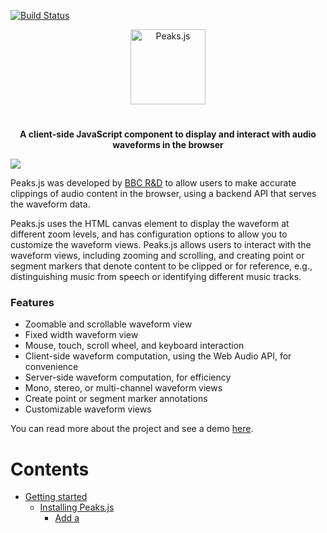 [![Build Status](https://github.com/bbc/peaks.js/workflows/Node.js%20CI/badge.svg?branch=master)](https://github.com/bbc/peaks.js/actions)

<p align="center">
  <a href="https://github.com/bbc/peaks.js"><img src="peaks-logo.svg" alt="Peaks.js" height="120" /></a>
</p>

#

<p align="center">
  <strong>A client-side JavaScript component to display and interact with audio waveforms in the browser</strong>
</p>

![](https://github.com/bbc/peaks.js/blob/master/peaks.png?raw=1)

Peaks.js was developed by [BBC R&D](https://www.bbc.co.uk/rd) to allow users to make accurate clippings of audio content in the browser, using a backend API that serves the waveform data.

Peaks.js uses the HTML canvas element to display the waveform at different zoom levels, and has configuration options to allow you to customize the waveform views. Peaks.js allows users to interact with the waveform views, including zooming and scrolling, and creating point or segment markers that denote content to be clipped or for reference, e.g., distinguishing music from speech or identifying different music tracks.

### Features

* Zoomable and scrollable waveform view
* Fixed width waveform view
* Mouse, touch, scroll wheel, and keyboard interaction
* Client-side waveform computation, using the Web Audio API, for convenience
* Server-side waveform computation, for efficiency
* Mono, stereo, or multi-channel waveform views
* Create point or segment marker annotations
* Customizable waveform views

You can read more about the project and see a demo [here](https://waveform.prototyping.bbc.co.uk/).

# Contents

- [Getting started](#getting-started)
  - [Installing Peaks.js](#installing-peaksjs)
    - [Add a <script> tag](#add-a-script-tag)
    - [Install with npm](#install-with-npm)
  - [Add Peaks.js to your web page](#add-peaksjs-to-your-web-page)
  - [Initialize Peaks.js](#initialize-peaksjs)
    - [Using a <script> tag](#using-a-script-tag)
    - [Using an ES2015 module import](#using-an-es2015-module-import)
  - [Next steps](#next-steps)
- [Demos](#demos)
- [Generating waveform data](#generating-waveform-data)
  - [Pre-computed waveform data](#pre-computed-waveform-data)
  - [Web Audio based waveform data](#web-audio-based-waveform-data)
- [Configuration](#configuration)
  - [Marker customization](#marker-customization)
  - [Player customization](#player-customization)
  - [Time label customization](#time-label-customization)
- [API](#api)
  - [Initialization](#initialization)
    - [Peaks.init()](#peaksinitoptions-callback)
    - [instance.setSource()](#instancesetsourceoptions-callback)
  - [Player API](#player-api)
    - [instance.player.play()](#instanceplayerplay)
    - [instance.player.pause()](#instanceplayerpause)
    - [instance.player.getCurrentTime()](#instanceplayergetcurrenttime)
    - [instance.player.getDuration()](#instanceplayergetduration)
    - [instance.player.seek()](#instanceplayerseektime)
    - [instance.player.playSegment()](#instanceplayerplaysegmentsegment-loop)
  - [Views API](#views-api)
    - [instance.views.getView()](#instanceviewsgetviewname)
    - [instance.views.createZoomview()](#instanceviewscreatezoomviewcontainer)
    - [instance.views.createOverview()](#instanceviewscreateoverviewcontainer)
    - [instance.views.destroyZoomview()](#instanceviewsdestroyzoomview)
    - [instance.views.destroyOverview()](#instanceviewsdestroyoverview)
  - [View API](#view-api)
    - [view.setAmplitudeScale()](#viewsetamplitudescalescale)
    - [view.setWaveformColor()](#viewsetwaveformcolorcolor)
    - [view.setPlayedWaveformColor()](#viewsetplayedwaveformcolorcolor)
    - [view.showPlayheadTime()](#viewshowplayheadtimeshow)
    - [view.setTimeLabelPrecision()](#viewsettimeLabelPrecisionprecision)
    - [view.enableAutoScroll()](#viewenableautoscrollenable)
    - [view.enableMarkerEditing()](#viewenablemarkereditingenable)
    - [view.fitToContainer()](#viewfittocontainer)
    - [view.setZoom()](#viewsetzoomoptions)
    - [view.setStartTime()](#viewsetstarttimetime)
    - [view.setWheelMode()](#viewsetwheelmodemode-options)
    - [view.enableSeek()](#viewenableseekenable)
  - [Zoom API](#zoom-api)
    - [instance.zoom.zoomIn()](#instancezoomzoomin)
    - [instance.zoom.zoomOut()](#instancezoomzoomout)
    - [instance.zoom.setZoom()](#instancezoomsetzoomindex)
    - [instance.zoom.getZoom()](#instancezoomgetzoom)
  - [Segments API](#segments-api)
    - [instance.segments.add()](#instancesegmentsaddsegment)
    - [instance.segments.getSegments()](#instancesegmentsgetsegments)
    - [instance.segments.getSegment()](#instancesegmentsgetsegmentid)
    - [instance.segments.removeByTime()](#instancesegmentsremovebytimestarttime-endtime)
    - [instance.segments.removeById()](#instancesegmentsremovebyidsegmentid)
    - [instance.segments.removeAll()](#instancesegmentsremoveall)
  - [Segment API](#segment-api)
    - [segment.update()](#segmentupdate-starttime-endtime-labeltext-color-editable--)
  - [Points API](#points-api)
    - [instance.points.add()](#instancepointsaddpoint)
    - [instance.points.getPoints()](#instancepointsgetpoints)
    - [instance.points.getPoint()](#instancepointsgetpointid)
    - [instance.points.removeByTime()](#instancepointsremovebytimetime)
    - [instance.points.removeById()](#instancepointsremovebyidpointid)
    - [instance.points.removeAll()](#instancepointsremoveall)
  - [Point API](#point-api)
    - [point.update()](#pointupdate-time-labeltext-color-editable--)
  - [Events](#events)
    - [instance.on()](#instanceonevent-callback)
    - [instance.once()](#instanceonceevent-callback)
    - [instance.off()](#instanceoffevent-callback)
  - [Destruction](#destruction)
    - [instance.destroy()](#instancedestroy)
- [Building Peaks.js](#building-peaksjs)
  - [Prerequisites](#prerequisites)
  - [Building](#building)
  - [Testing](#testing)
- [Contributing](#contributing)
- [License](#license)
- [Credits](#credits)

# Getting started

## Installing Peaks.js

You can start using Peaks.js by either including the UMD bundle in a `<script>` tag in your web page, or by installing it using `npm` or `yarn` and including it in your module bundle with [Webpack](https://webpack.js.org/), [Rollup](https://rollupjs.org/), [Parcel](https://parceljs.org/), etc.

### Add a <script> tag

To add the Peaks.js UMD bundle to your web page, add a `<script>` tag:

```html
<script src="https://unpkg.com/peaks.js/dist/peaks.js"></script>
```

The UMD bundle is available at [unpkg](https://unpkg.com/peaks.js) and [cdnjs](https://cdnjs.com/libraries/peaks.js).

### Install with npm

We recommend that you use an ES module bundler.

Run the following commands to include Peaks.js in your module bundle:

```bash
npm install --save peaks.js
npm install --save konva
npm install --save waveform-data
```

Note that Peaks.js uses [Konva](https://konvajs.org/) and [waveform-data](https://github.com/bbc/waveform-data.js) as peer dependencies, so you must also install those modules.

## Add Peaks.js to your web page

To include Peaks.js in your web page, you need to add container `<div>` elements that Peaks.js will use to render the waveform views, and a [media element](https://developer.mozilla.org/en-US/docs/Web/API/HTMLMediaElement) for your audio or video content. Here is an example HTML fragment:

```html
<div id="zoomview-container"></div>
<div id="overview-container"></div>
<audio>
  <source src="sample.mp3" type="audio/mpeg">
  <source src="sample.ogg" type='audio/ogg codecs="vorbis"'>
</audio>
```

The container `div`s should be left empty, as shown above, as their content will be replaced by the waveform view `canvas` elements. They should also be styled to have the desired width and height:

```css
#zoomview-container, #overview-container {
  width: 1000px;
  height: 100px;
}
```

## Initialize Peaks.js

The next step is to initialize a `Peaks` instance with [`Peaks.init()`](#initialization) and your own options.

Refer to the [Configuration](#configuration) section for details of the available options.

### Using a <script> tag

```html
<script src="https://unpkg.com/peaks.js/dist/peaks.js"></script>
<script>
(function(Peaks) {
  const options = {
    zoomview: {
      container: document.getElementById('zoomview-container')
    },
    overview: {
      container: document.getElementById('overview-container')
    },
    mediaElement: document.querySelector('audio'),
    webAudio: {
      audioContext: new AudioContext()
    }
  };

  Peaks.init(options, function(err, peaks) {
    if (err) {
      console.error('Failed to initialize Peaks instance: ' + err.message);
      return;
    }

    // Do something when the waveform is displayed and ready
  });
})(peaks);
</script>
```

### Using an ES2015 module import

```javascript
import Peaks from 'peaks.js';

const options = {
  zoomview: {
    container: document.getElementById('zoomview-container')
  },
  overview: {
    container: document.getElementById('overview-container')
  },
  mediaElement: document.querySelector('audio'),
  webAudio: {
    audioContext: new AudioContext()
  }
};

Peaks.init(options, function(err, peaks) {
  if (err) {
    console.error('Failed to initialize Peaks instance: ' + err.message);
    return;
  }

  // Do something when the waveform is displayed and ready
});
```

# Next steps

We recommend that you take a look at the [demos](#demos), which show how to use the various options and APIs that Peaks.js provides.

Read the [Generating waveform data](#generating-waveform-data) section to learn about how use either pre-computed or Web Audio generated waveform data.

Also refer to the [Configuration](#configuration) section for details of all the `Peaks.init()` options, and more advanced customization options, and the [API](#api) section to learn about the available API methods.

# Demos

The [demo](demo) folder contains some working examples of Peaks.js in use. To view these, enter the following commands:

```bash
git clone git@github.com:bbc/peaks.js.git
cd peaks.js
npm install
npm start
```

and then open your browser at http://localhost:8080.

There are also some example projects that show how to use Peaks.js with popular JavaScript frameworks:

* [React](https://github.com/chrisn/peaksjs-react-example)
* [Angular](https://github.com/chrisn/peaksjs-angular-example)

# Generating waveform data

Peaks.js creates its audio waveform visualization by processing the audio to produce waveform data. There are two ways that you can do this:

* Pre-compute the waveform data from the audio, using [audiowaveform](https://github.com/bbc/audiowaveform), and provide the data to Peaks.js from your web server
* Compute the waveform data in the browser using the Web Audio API

Using the Web Audio API can work well for short audio files, but involves downloading the entire audio file to the browser and is CPU intensive. Pre-computing the waveform data is preferable for longer audio files, because it saves your users' bandwidth and allows the waveform to be rendered faster.

## Pre-computed waveform data

Peaks.js uses waveform data files produced by [audiowaveform](https://github.com/bbc/audiowaveform). These can be generated in either binary (.dat) or JSON format. Binary format is preferred because of the smaller file size.

You should also use the `-b 8` option when generating waveform data files, as Peaks.js does not currently support 16-bit waveform data files, and also to minimise file size.

To generate a binary waveform data file:

```
audiowaveform -i sample.mp3 -o sample.dat -b 8
```

To generate a JSON format waveform data file:

```
audiowaveform -i sample.mp3 -o sample.json -b 8
```

Refer to the audiowaveform [documentation](https://github.com/bbc/audiowaveform) for full details of the available command line options, or use the manual page:

```bash
man audiowaveform
```

Once you have created a waveform data file, you can use this from Peaks.js by passing a `dataUri` option to `Peaks.init()`:

```javascript
import Peaks from 'peaks.js';

const options = {
  zoomview: {
    container: document.getElementById('zoomview-container')
  },
  overview: {
    container: document.getElementById('overview-container')
  },
  mediaElement: document.querySelector('audio'),
  dataUri: {
    arraybuffer: 'sample.dat' // or json: 'sample.json'
  }
};

Peaks.init(options, function(err, peaks) {
  // Do something when the waveform is displayed and ready, or handle errors
});
```

## Web Audio based waveform data

Peaks.js can use the [Web Audio API](https://www.w3.org/TR/webaudio/) to generate waveforms, which means you do not have to pre-compute a waveform data file beforehand.

To use Web Audio, omit the `dataUri` option and instead pass a `webAudio` object that contains an `AudioContext` instance. Your browser must [support](https://caniuse.com/#feat=audio-api) the Web Audio API.

```js
import Peaks from 'peaks.js';

const audioContext = new AudioContext();

const options = {
  zoomview: {
    container: document.getElementById('zoomview-container')
  },
  overview: {
    container: document.getElementById('overview-container')
  },
  mediaElement: document.querySelector('audio'),
  webAudio: {
    audioContext: audioContext,
    scale: 128,
    multiChannel: false
  }
};

Peaks.init(options, function(err, peaks) {
  // Do something when the waveform is displayed and ready, or handle errors
});
```

Alternatively, if you have an `AudioBuffer` containing decoded audio samples, e.g., from
[AudioContext.decodeAudioData](https://developer.mozilla.org/en-US/docs/Web/API/BaseAudioContext/decodeAudioData)
then an `AudioContext` is not needed:

```js
import Peaks from 'peaks.js';

const audioContext = new AudioContext();

// arrayBuffer contains the encoded audio (e.g., MP3 format)
audioContext.decodeAudioData(arrayBuffer)
  .then(function(audioBuffer) {
    const options = {
      zoomview: {
        container: document.getElementById('zoomview-container')
      },
      overview: {
        container: document.getElementById('overview-container')
      },
      mediaElement: document.querySelector('audio'),
      webAudio: {
        audioBuffer: audioBuffer
      }
    };

    Peaks.init(options, function(err, peaks) {
      // Do something when the waveform is displayed and ready, or handle errors
    });
  });
```

# Configuration

Peaks.js provides a number of configuration options, as follows:

```javascript
var options = {

  //
  // Zoomable waveform view options
  //

  zoomview: {
    // Container <div> element for the zoomable waveform view
    container: document.getElementById('zoomview-container'),

    // Color for the zoomable waveform
    // You can also use a 2 stop gradient here. See setWaveformColor()
    waveformColor: 'rgba(0, 225, 128, 1)',

    // Color for the played region of the zoomable waveform
    // You can also use a 2 stop gradient here. See setWaveformColor()
    playedWaveformColor: 'rgba(0, 225, 128, 1)',

    // Color of the playhead
    playheadColor: 'rgba(0, 0, 0, 1)',

    // Color of the playhead text
    playheadTextColor: '#aaa',

    // Tolerance for clicks in the zoomview to be interpreted as
    // dragging the playhead (pixels)
    playheadClickTolerance: 3,

    // Returns a string for the playhead timestamp label
    formatPlayheadTime: function,

    // Show current time next to the playhead
    showPlayheadTime: false,

    // Precision of time label of playhead and point/segment markers
    timeLabelPrecision: 2,

    // Color of the axis gridlines
    axisGridlineColor: '#ccc',

    // Color of the axis labels
    axisLabelColor: '#aaa',

    // Returns a string for the axis label timestamps
    formatAxisTime: function,

    // Show or hide the axis label timestamps
    showAxisLabels: true,

    // Font family for axis labels, playhead, and point and segment markers
    fontFamily: 'sans-serif',

    // Font size for axis labels, playhead, and point and segment markers
    fontSize: 11,

    // Font style for axis labels, playhead, and point and segment markers
    // (either 'normal', 'bold', or 'italic')
    fontStyle: 'normal',

    // Mouse-wheel mode: either 'none' or 'scroll'
    wheelMode: 'none'
  },

  //
  // Overview waveform options
  //

  overview: {
    // Container <div> element for the non-zoomable "overview" waveform
    overview: document.getElementById('overview-container')

    // Color for the overview waveform
    // You can also use a 2 stop gradient here. See setWaveformColor()
    waveformColor: 'rgba(0,0,0,0.2)',

    // Color for the played region of the overview waveform
    // You can also use a 2 stop gradient here. See setWaveformColor()
    playedWaveformColor: 'rgba(0, 225, 128, 1)',

    // Color for the overview waveform rectangle
    // that shows what the zoomable view shows
    highlightColor: 'grey',

    // The default number of pixels from the top and bottom of the canvas
    // that the overviewHighlight takes up
    highlightOffset: 11,

    // Color of the playhead
    playheadColor: 'rgba(0, 0, 0, 1)',

    // Color of the playhead text
    playheadTextColor: '#aaa',

    // Returns a string for the playhead timestamp label
    formatPlayheadTime: function,

    // Show current time next to the play head
    showPlayheadTime: false,

    // Precision of time label of play head and point/segment markers
    timeLabelPrecision: 2,

    // Color of the axis gridlines
    axisGridlineColor: '#ccc',

    // Color of the axis labels
    axisLabelColor: '#aaa',

    // Returns a string for the axis label timestamps
    formatAxisTime: function,

    // Show or hide the axis label timestamps
    showAxisLabels: true,

    // Font family for axis labels, playhead, and point and segment markers
    fontFamily: 'sans-serif',

    // Font size for axis labels, playhead, and point and segment markers
    fontSize: 11,

    // Font style for axis labels, playhead, and point and segment markers
    // (either 'normal', 'bold', or 'italic')
    fontStyle: 'normal',
  },

  // HTML media element containing an audio track
  mediaElement: document.querySelector('audio'),

  //
  // Pre-computed waveform data options
  //

  dataUri: {
    // Binary format waveform data URL
    arraybuffer: '/data/sample.dat',

    // JSON format waveform data URL
    json: '/data/sample.json',
  },

  waveformData: {
    // ArrayBuffer containing binary format waveform data
    arraybuffer: null,

    // Object containing JSON format waveform data
    json: null
  },

  // If true, Peaks.js will send credentials with all network requests,
  // i.e., when fetching waveform data
  withCredentials: false,

  //
  // Web Audio generated waveform data options
  //

  webAudio: {
    // A Web Audio AudioContext instance which can be used
    // to render the waveform if dataUri is not provided
    audioContext: new AudioContext(),

    // Alternatively, provide an AudioBuffer containing the decoded audio
    // samples. In this case, an AudioContext is not needed
    audioBuffer: null,

    // If true, the waveform will show all available channels
    // If false, the audio is shown as a single channel waveform
    multiChannel: false
  },

  // Array of zoom levels in samples per pixel. Smaller numbers represent
  // being more "zoomed in".
  zoomLevels: [512, 1024, 2048, 4096],

  // To avoid computation when changing zoom level, Peaks.js maintains a cache
  // of waveforms at different zoom levels. This is enabled by default, but
  // can be disabled by setting waveformCache to false
  waveformCache: true

  //
  // Keyboard input options
  //

  // Bind keyboard controls
  keyboard: false,

  // Keyboard nudge increment in seconds (left arrow/right arrow)
  nudgeIncrement: 0.01,

  //
  // Default view options. Each of these can be set independently for each
  // waveform view, under the 'zoomview' and 'overview' options
  // (described above).
  //

  // Waveform color
  // You can also use a 2 stop gradient here. See setWaveformColor()
  waveformColor: 'rgba(0, 225, 128, 1)',

  // Color for the played waveform region
  // You can also use a 2 stop gradient here. See setWaveformColor()
  playedWaveformColor: 'rgba(0, 225, 128, 1)',

  // Color of the play head
  playheadColor: 'rgba(0, 0, 0, 1)',

  // Color of the play head text
  playheadTextColor: '#aaa',

  // Color of the axis gridlines
  axisGridlineColor: '#ccc',

  // Color of the axis labels
  axisLabelColor: '#aaa',

  // Font family for axis labels, playhead, and point and segment markers
  fontFamily: 'sans-serif',

  // Font size for axis labels, playhead, and point and segment markers
  fontSize: 11,

  // Font style for axis labels, playhead, and point and segment markers
  // (either 'normal', 'bold', or 'italic')
  fontStyle: 'normal',

  // Precision of time label of play head and point/segment markers
  timeLabelPrecision: 2,

  // Show current time next to the play head (zoomview only)
  showPlayheadTime: false,

  //
  // Point and segment options
  //

  // the color of a point marker
  pointMarkerColor: '#FF0000',

  // Color for segment start marker handles
  segmentStartMarkerColor: '#a0a0a0',

  // Color for segment end marker handles
  segmentEndMarkerColor: '#a0a0a0',

  // Color for segments on the waveform
  segmentColor: 'rgba(255, 161, 39, 1)',

  // Random color per segment (overrides segmentColor)
  randomizeSegmentColor: true,

  // if true, emit cue events on the Peaks instance (see Cue Events)
  emitCueEvents: false,

  //
  // Customization options (see customizing.md)
  //

  createSegmentMarker: null,
  createSegmentLabel: null,
  createPointMarker: null,
  player: null,

  //
  // Point and segment initialization
  //

  segments: [
    {
      startTime: 120,
      endTime: 140,
      editable: true,
      color: "#ff0000",
      labelText: "My label"
    },
    {
      startTime: 220,
      endTime: 240,
      editable: false,
      color: "#00ff00",
      labelText: "My Second label"
    }
  ],

  points: [
    {
      time: 150,
      editable: true,
      color: "#00ff00",
      labelText: "A point"
    },
    {
      time: 160,
      editable: true,
      color: "#00ff00",
      labelText: "Another point"
    }
  ],

  //
  // Debugging options
  //

  // Diagnostic or error information is written to this function.
  // The default is console.error
  logger: console.error.bind(console)
};
```

## Marker customization

Peaks.js allows you to customize the appearance of the point and segment
markers, by specifying the following configuration options: `createPointMarker`,
`createSegmentMarker`, and `createSegmentLabel`. Please read
[Customizing Peaks.js](customizing.md) for more details.

## Player customization

By default, Peaks.js supports audio playback using the HTML `<audio>` or
`<video>` element using the `mediaElement` configuration option. Peaks.js also
allows you to use your own custom media player library, using the `player`
option. Please read [Customizing Peaks.js](customizing.md#media-playback) for more details.

## Time label customization

Peaks.js allows you to customize the appearance of the time labels in the
time axis and next to the playhead, using the `formatPlayheadTime` and
`formatAxisTime` options. Please read
[Customizing Peaks.js](customizing.md#time-labels) for more details.

# API

## Initialization

The top level `Peaks` object exposes a factory function to create new `Peaks` instances.

### `Peaks.init(options, callback)`

Creates a new `Peaks` instance with the [assigned options](#Configuration).
The callback is invoked after the instance has been created and initialized, or if any errors occur during initialization.
You can create and manage several `Peaks` instances within a single page with one or several configurations.

```js
const options = { ... };

Peaks.init(options, function(err, peaks) {
  if (err) {
    console.error('Failed to initialize Peaks instance: ' + err.message);
    return;
  }

  console.log(peaks.player.getCurrentTime());
});
```

### `instance.setSource(options, callback)`

Changes the audio or video media source associated with the `Peaks` instance.

You should call this method when you want to change the audio or video media URL instead of directly setting the media element's `src` attribute, so that the `Peaks` instance can update the waveform views.

If you are using a [custom player object](customizing.md#media-playback) it's your responsibility to change the audio or video content in the player, but you should also call this method to update the waveform views.

Depending on the `options` specified, the waveform is either requested from a server or is generated by the browser using the Web Audio API.

The `options` parameter is an object with the following keys. Only one of `dataUri`, `waveformData`, or `webAudio` must be specified.

* `mediaUrl`: Audio or video media URL. This is required if you are using an `<audio>` or `<video>` element, and should be omitted if you are using a [custom player object](customizing.md#media-playback)
* `dataUri`: (optional) If requesting waveform data from a server, this should be an object containing `arraybuffer` and/or `json` values
  * `arraybuffer`: (optional) URL of the binary format waveform data (.dat) to request
  * `json`: (optional) URL of the JSON format waveform data to request
* `waveformData`: (optional) If using local or previously requested waveform data, this should be an object containing `arraybuffer` and/or `json` values
  * `arraybuffer`: (optional) the binary format waveform data (.dat)
  * `json`: (optional) the JSON format waveform data
* `webAudio`: (optional) If using the Web Audio API to generate the waveform, this should be an object containing the following values:
  * `audioContext`: (optional) A Web Audio `AudioContext` instance, used to compute the waveform data from the media
  * `audioBuffer`: (optional) A Web Audio `AudioBuffer` instance, containing the decoded audio samples. If present, this audio data is used and the `mediaUrl` is not fetched.
  * `multiChannel`: (optional) If `true`, the waveform will show all available channels. If `false` (the default), the audio is shown as a single channel waveform.
* `withCredentials`: (optional) If `true`, Peaks.js will send credentials when requesting the waveform data from a server
* `zoomLevels`: (optional) Array of zoom levels in samples per pixel. If not present, the values passed to [Peaks.init()](#peaksinitoptions-callback) will be used

For example, to change the media URL and request pre-computed waveform data from the server:

```js
const options = {
  mediaUrl: '/sample.mp3',
  dataUri: {
    arraybuffer: '/sample.dat',
    json: '/sample.json',
  }
};

instance.setSource(options, function(error) {
  // Waveform updated
});
```

Or, to change the media URL and use the Web Audio API to generate the waveform:

```js
const audioContext = new AudioContext();

const options = {
  mediaUrl: '/sample.mp3',
  webAudio: {
    audioContext: audioContext,
    multiChannel: true
  }
};

instance.setSource(options, function(error) {
  // Waveform updated
});
```

## Player API

### `instance.player.play()`

Starts media playback, from the current time position.

```js
instance.player.play();
```

### `instance.player.pause()`

Pauses media playback.

```js
instance.player.pause();
```

### `instance.player.getCurrentTime()`

Returns the current time from the associated media element, in seconds.

```js
const time = instance.player.getCurrentTime();
```

### `instance.player.getDuration()`

Returns the duration of the media, in seconds.

```js
const duration = instance.player.getDuration();
```

### `instance.player.seek(time)`

Seeks the media element to the given time, in seconds.

```js
instance.player.seek(5.85);
const time = instance.player.getCurrentTime();
```

### `instance.player.playSegment(segment[, loop])`

Plays a given segment of the media, with optional looped playback.

```js
const segment = instance.segments.add({
  startTime: 5.0,
  endTime: 15.0,
  editable: true
});

// Plays from 5.0 to 15.0 then stops.
instance.player.playSegment(segment);

// Plays from 5.0 to 15.0 and loops.
instance.player.playSegment(segment, true);
```

## Views API

A single Peaks instance may have up to two associated waveform views: a zoomable view, or "zoomview", and a non-zoomable view, or "overview".

The Views API allows you to create or obtain references to these views.

### `instance.views.getView(name)`

Returns a reference to one of the views. The `name` parameter can be omitted if there is only one view, otherwise it should be set to either `'zoomview'` or `'overview'`.

```js
const view = instance.views.getView('zoomview');
```

### `instance.views.createZoomview(container)`

Creates a zoomable waveform view in the given container element.

```js
const container = document.getElementById('zoomview-container');
const view = instance.views.createZoomview(container);
```

### `instance.views.createOverview(container)`

Creates a non-zoomable ("overview") waveform view in the given container element.

```js
const container = document.getElementById('overview-container');
const view = instance.views.createOverview(container);
```

### `instance.views.destroyZoomview()`

Destroys the zoomable waveform view.

```js
instance.views.destroyZoomview();

const container = document.getElementById('zoomview-container');
container.style.display = 'none';
```

### `instance.views.destroyOverview()`

Destroys the non-zoomable ("overview") waveform view.

```js
instance.views.destroyOverview();

const container = document.getElementById('overview-container');
container.style.display = 'none';
```

## View API

Some view properties can be updated programmatically.

### `view.setAmplitudeScale(scale)`

Changes the amplitude (vertical) waveform scale. The default scale is 1.0. If greater than 1.0, the waveform is increased in height. If between 0.0 and 1.0, the waveform is reduced in height.

```js
const view = instance.views.getView('zoomview');
view.setAmplitudeScale(1.0);
```

### `view.setWaveformColor(color)`

Sets the waveform color, as a string containing any valid [CSS color value](https://developer.mozilla.org/en-US/docs/Web/CSS/color_value).

The initial color is controlled by the `waveformColor`, `zoomview.waveformColor`, and `overview.waveformColor` configuration options.

```js
const view = instance.views.getView('zoomview');
view.setWaveformColor('#800080'); // Purple
```

You can also use a 2 stop linear gradient here. Units are percentage of the view height, starting at the top of the waveform.
```js
view.setWaveformColor({
  linearGradientStart: 15,
  linearGradientEnd: 30,
  linearGradientColorStops: ['hsl(120, 78%, 26%)', 'hsl(120, 78%, 10%)']
});
```

### `view.setPlayedWaveformColor(color)`

Sets color of the waveform to the left of the current playhead position. This can be string containing any valid [CSS color value](https://developer.mozilla.org/en-US/docs/Web/CSS/color_value), or `null` to remove coloring of the played waveform region.

The initial color is controlled by the `playedWaveformColor`, `zoomview.playedWaveformColor`, and `overview.playedWaveformColor` configuration options.

```js
const view = instance.views.getView('zoomview');
view.setPlayedWaveformColor('#800080'); // Purple
```

You can also use a 2 stop linear gradient here. Units are percentage of the view height, starting at the top of the waveform.
```js
view.setPlayedWaveformColor({
  linearGradientStart: 15,
  linearGradientEnd: 30,
  linearGradientColorStops: ['hsl(120, 78%, 26%)', 'hsl(120, 78%, 10%)']
});
```

### `view.showPlayheadTime(show)`

Shows or hides the current playback time, shown next to the playhead.

The initial setting is `false` for the overview waveform view, or controlled by the `showPlayheadTime` configuration option for the zoomable waveform view.

```js
const view = instance.views.getView('zoomview');
view.showPlayheadTime(false); // Remove the time from the playhead marker.
```

### `view.setTimeLabelPrecision(precision)`

Change the precision of time label displayed for playhead and point/segment markers.

The initial setting is `2`, for both zoomable and overview waveform views. This is controlled by the `timeLabelPrecision` configuration option in both views.

```js
const view = instance.views.getView('zoomview');
view.setTimeLabelPrecision(3); // Displays time of playhead/marker as hh:mm:ss.sss
```

### `view.showAxisLabels(show)`

Shows or hides the time axis timestamp labels.

The initial setting is controlled by the `showAxisLabels` configuration option
(default: `true`).

```js
const view = instance.views.getView('zoomview');
view.showAxisLabels(false); // Remove the time axis labels.
```

### `view.enableAutoScroll(enable)`

Enables or disables auto-scroll behaviour (enabled by default). This only applies to the zoomable waveform view.

```js
const view = instance.views.getView('zoomview');
view.enableAutoScroll(false);
```

### `view.enableMarkerEditing(enable)`

Enables or disables point and segment marker editing. By default, the zoomable waveform view allows marker editing and the overview waveform view does not.

Note that this method should be called before adding any point or segment markers. It will not change any existing non-editable markers to be editable.

```js
const view = instance.views.getView('overview');
view.enableMarkerEditing(true);

instance.segments.add({
  startTime: 5.0,
  endTime: 10.0,
  label: 'Test segment',
  editable: true
});
```

### `view.fitToContainer()`

Resizes the waveform view to fit the container. You should call this method
after changing the width or height of the container HTML element.

If the zoom level has been set to a number of seconds or `'auto'`, the waveform
will be automatically rescaled to fit the container width. As this can take
a long time, particularly for long waveforms, we recommend using a debounce
function (such as lodash's [_.debounce()](https://lodash.com/docs/#debounce))
when changing the container's width.

```js
const container = document.getElementById('zoomview-container');
const view = instance.views.getView('zoomview');

container.setAttribute('style', 'height: 300px');
view.fitToContainer();

// or, with debounce of 500ms:

window.addEventListener('resize', _.debounce(function() {
  view.fitToContainer();
}, 500);
```

### `view.setZoom(options)`

Changes the zoom level of the zoomable waveform view.

This method gives applications greater control over the zoom level than the
older [Zoom API](#zoom-api) methods.

The `options` parameter is an object with one of the following keys:

* `scale`: Sets the zoom level, in samples per pixel. Smaller numbers represent being more "zoomed in".
* `seconds`: Sets the zoom level to fit the given number of seconds in the available width.

Either option may have the value `'auto'`, which fits the entire waveform to the container width.

```js
const view = instance.views.getView('zoomview');
view.setZoom({ scale: 512 }); // samples per pixel
view.setZoom({ seconds: 5.0 });
view.setZoom({ seconds: 'auto' });
```

### `view.setStartTime(time)`

Changes the start time, in seconds, of the zoomable waveform view.

Note that this method is not available on the overview waveform.

```js
const view = instance.views.getView('zoomview');
view.setStartTime(6.0); // seconds
```

### `view.scrollWaveform(options)`

Changes the start time of the zoomable waveform view, by the given amount.

The `options` parameter is an object with one of the following keys:

* `seconds`: Scrolls the waveform by the given number of seconds.
* `pixels`: Scrolls the waveform by the given number of pixels.

Pass a negative number to scroll the waveform to the left (towards zero).

Note that this method is not available on the overview waveform.

```js
const view = instance.views.getView('zoomview');
view.scrollWaveform({ seconds: 1.0 });
view.scrollWaveform({ pixels: -100 });
```

### `view.setWheelMode(mode[, options])`

Controls how the waveform view responds to mousewheel input. On a laptop trackpad, this is often a horizontal swipe gesture. For users with a mouse with a scroll wheel, hold down the Shift key while using the scroll wheel. Possible values for `mode` are:

* `'none'` to disable use of the mousewheel input (default)
* `'scroll'` to scroll the waveform view

The optional `options` parameter allows the behavior to be customized. If present, `options` should be an object with one of the following keys:

* `captureVerticalScroll`: controls whether the mousewheel will scroll the waveform when the mouse is positioned over the waveform, or instead scrolls the page (boolean, defaults to `false`)

Note that this method is not available on the overview waveform.

```js
const view = instance.views.getView('zoomview');
view.setWheelMode('scroll');
view.setWheelMode('scroll', { captureVerticalScroll: true });
```

### `view.enableSeek(enable)`

Enables or disables seeking the playback position by clicking in the waveform view.

```js
const overview = peaksInstance.views.getView('zoomview');
const zoomview = peaksInstance.views.getView('zoomview');

overview.enableSeek(false); // or true to re-enable
zoomview.enableSeek(false);
```

## Zoom API

### `instance.zoom.zoomOut()`

Zooms in the waveform zoom view by one level.

```js
Peaks.init({
  // ...
  zoomLevels: [512, 1024, 2048, 4096]
},
function(err, peaks) {
  // Initial zoom level is 512
  peaks.zoom.zoomOut(); // zoom level is now 1024
});
```

### `instance.zoom.zoomIn()`

Zooms in the waveform zoom view by one level.

```js
Peaks.init({
  // ...
  zoomLevels: [512, 1024, 2048, 4096]
},
function(err, peaks) {
  // Initial zoom level is 512
  peaks.zoom.zoomIn(); // zoom level is still 512

  peaks.zoom.zoomOut(); // zoom level is now 1024
  peaks.zoom.zoomIn(); // zoom level is now 512 again
});
```

### `instance.zoom.setZoom(index)`

Changes the zoom level of the zoomable waveform view to the element in the
`options.zoomLevels` array at index `index`.

```js
Peaks.init({
  // ...
  zoomLevels: [512, 1024, 2048, 4096]
},
function(err, peaks) {
  peaks.zoom.setZoom(3); // zoom level is now 4096
});
```

See also [view.setZoom()](#viewsetzoomoptions), which offers a more flexible
way of setting the zoom level.

### `instance.zoom.getZoom()`

Returns the current zoom level, as an index into the `options.zoomLevels` array.

```js
Peaks.init({
  // ...
  zoomLevels: [512, 1024, 2048, 4096]
},
function(err, peaks) {
  peaks.zoom.zoomOut();
  console.log(peaks.zoom.getZoom()); // -> 1
});
```

## Segments API

**Segments** give the ability to visually tag timed portions of the audio media.
This is a great way to provide visual cues to your users.

### `instance.segments.add({ startTime, endTime, editable, color, labelText, id[, ...] })`
### `instance.segments.add(segment[])`

Adds a segment to the waveform timeline. Accepts an object containing the following parameters:

* `startTime`: the segment start time (seconds)
* `endTime`: the segment end time (seconds)
* `editable`: (optional) sets whether the segment is user editable (boolean, defaults to `false`)
* `color`: (optional) the segment color. If not specified, the segment is given a default color (see the `segmentColor` and
`randomizeSegmentColor` [options](#Configuration))
* `labelText`: (option) a text label which is displayed when the user hovers the mouse pointer over the segment
* `id`: (optional) the segment identifier. If not specified, the segment is automatically given a unique identifier

```js
// Add non-editable segment, from 0 to 10.5 seconds, with a random color
instance.segments.add({ startTime: 0, endTime: 10.5 });
```

Alternatively, provide an array of segment objects to add all those segments at once. It's much more efficient to do this than add a single segment at a time.

```js
instance.segments.add([
  {
    startTime: 0,
    endTime: 10.5,
    labelText: '0 to 10.5 seconds non-editable demo segment'
  },
  {
    startTime: 3.14,
    endTime: 4.2,
    color: '#666'
  }
]);
```

You may also provide other user-defined data attributes, which are associated with the segment.
These can be strings, numbers, or any other JavaScript object.

```js
instance.segments.add({ id: 'segment1', startTime: 0, endTime: 10.5, customAttribute: 'value' });

const segment = instance.segments.getSegment('segment1');

console.log(segment.customAttribute); // -> 'value'
```

### `instance.segments.getSegments()`

Returns an array of all segments present on the timeline.

```js
const segments = instance.segments.getSegments();
```

### `instance.segments.getSegment(id)`

Returns the segment with the given id, or `null` if not found.

```js
const segment = instance.segments.getSegment('peaks.segment.3');
```

### `instance.segments.removeByTime(startTime[, endTime])`

Removes any segment which starts at `startTime` (seconds), and which optionally ends at `endTime` (seconds).

The return value indicates the number of deleted segments.

```js
instance.segments.add([
  { startTime: 10, endTime: 12 },
  { startTime: 10, endTime: 20 }
]);

// Remove both segments as they start at `10`
instance.segments.removeByTime(10);

// Remove only the first segment
instance.segments.removeByTime(10, 12);
```

### `instance.segments.removeById(segmentId)`

Removes segments with the given identifier.

```js
instance.segments.removeById('peaks.segment.3');
```

### `instance.segments.removeAll()`

Removes all segments.

```js
instance.segments.removeAll();
```

## Segment API

A **segment**'s properties can be updated programatically.

### `segment.update({ startTime, endTime, labelText, color, editable[, ...] })`

Updates an existing segment. Accepts a single `options` parameter, with the following keys:

* `startTime`: (optional) the segment start time (seconds, defaults to current value)
* `endTime`: (optional)  the segment end time (seconds, defaults to current value)
* `editable`: (optional) sets whether the segment is user editable (boolean, defaults to current value)
* `color`: (optional) the segment color (defaults to current value)
* `labelText`: (optional) a text label which is displayed when the user hovers the mouse pointer over the segment (defaults to current value)

You may also update other user-defined data attributes, which are associated with the segment.

```js
instance.segments.add({ ... });

const segment = instance.segments.getSegments()[0]
// Or use peaks.segments.getSegment(id)

segment.update({ startTime: 7 });
segment.update({ startTime: 7, labelText: "new label text" });
segment.update({ startTime: 7, endTime: 9, labelText: 'new label text' });

// Update a user-defined custom attribute
segment.update({ customAttribute: 'value' });
```

## Points API

**Points** give the ability to visually tag points in time of the audio media.

### `instance.points.add({ time, editable, color, labelText, id[, ...] })`
### `instance.points.add(point[])`

Adds one or more points to the waveform timeline. Accepts an object containing the following parameters:

* `time`: the point time (seconds)
* `editable`: (optional) sets whether the point is user editable (boolean, defaults to `false`)
* `color`: (optional) the point color. If not specified, the point is given a default color (see the `pointMarkerColor` [option](#Configuration))
* `labelText`: (optional) a text label which is displayed next to the segment. If not given, the point's time is displayed
* `id`: (optional) the point identifier. If not specified, the point is automatically given a unique identifier

```js
// Add non-editable point, with a random color
instance.points.add({ time: 3.5 });
```

Alternatively, provide an array of point objects to add several at once. Note that it's much more efficient to do this than add a single point at a time.

```js
instance.points.add([
  {
    time: 3.5,
    labelText: 'Test point',
    color: '#666'
  },
  {
    time: 5.6,
    labelText: 'Another test point',
    color: '#666'
  }
]);
```

You may also provide other user-defined data attributes, which are associated with the point.
These can be strings, numbers, or any other JavaScript object.

```js
instance.points.add({ id: 'point1', time: 3.5, customAttribute: 'value' });

const point = instance.points.getSegment('point1');

console.log(point.customAttribute); // -> 'value'
```

### `instance.points.getPoints()`

Returns an array of all points present on the timeline.

```js
const points = instance.points.getPoints();
```

### `instance.points.getPoint(id)`

Returns the point with the given id, or `null` if not found.

```js
const point = instance.points.getPoint('peaks.point.3');
```

### `instance.points.removeByTime(time)`

Removes any point at the given `time` (seconds).

```js
instance.points.removeByTime(10);
```

### `instance.points.removeById(pointId)`

Removes points with the given identifier.

```js
instance.points.removeById('peaks.point.3');
```

### `instance.points.removeAll()`

Removes all points.

```js
instance.points.removeAll();
```

## Point API

A **point**'s properties can be updated programatically.

### `point.update({ time, labelText, color, editable[, ...] })`

Updates an existing point. Accepts a single `options` parameter with the following keys:

* `time`: (optional) the point's time (seconds, defaults to current value)
* `editable`: (optional) sets whether the point is user editable (boolean, defaults to current value)
* `color`: (optional) the point color (defaults to current value)
* `labelText`: (optional) a text label which is displayed when the user hovers the mouse pointer over the point (defaults to current value)

You may also update other user-defined data attributes, which are associated with the point.

```js
instance.points.add({ ... });
const point = instance.points.getPoints()[0]
// Or use instance.points.getPoint(id)

point.update({ time: 7 });
point.update({ time: 7, labelText: "new label text" });

// Update a user-defined custom attribute
point.update({ customAttribute: 'value' });
```

## Cue events

Emit events when the playhead reaches a point or segment boundary.

```js
Peaks.init({
  // ...
  emitCueEvents: true
}, function(err, instance) {
  instance.on('points.enter', function(point) { ... });
  instance.on('segments.enter', function(segment) { ... });
  instance.on('segments.exit', function(segment) { ... });
});
```

## Events

Peaks instances emit events to enable you to extend its behaviour according to your needs.

### `instance.on(event, callback)`

Registers a callback function to handle events emitted by a Peaks instance.

```js
function dblClickHandler(event) {
  console.log(event.time); // Time position where the user clicked
  console.log(event.evt.ctrlKey); // Access MouseEvent attributes
}

instance.on('zoomview.dblclick', dblClickHandler);
```

The following sections describe the available events.

#### Initialization

| Event name    | Arguments |
| ------------- | --------- |
| `peaks.ready` | (none)    |

#### Player

| Event name          | Arguments     |
| ------------------- | ------------- |
| `player.canplay`    | (none)        |
| `player.error`      | `Error error` |
| `player.pause`      | `Number time` |
| `player.playing`    | `Number time` |
| `player.seeked`     | `Number time` |
| `player.timeupdate` | `Number time` |
| `player.ended`      | (none)        |

#### Views

| Event name          | Arguments                      |
| ------------------- | ------------------------------ |
| `overview.click`    | `WaveformViewClickEvent event` |
| `overview.dblclick` | `WaveformViewClickEvent event` |
| `zoomview.click`    | `WaveformViewClickEvent event` |
| `zoomview.dblclick` | `WaveformViewClickEvent event` |

#### Waveforms

| Event name                | Arguments                                             |
| ------------------------- | ----------------------------------------------------- |
| `zoom.update`             | `Number currentZoomLevel`, `Number previousZoomLevel` |

#### Segments

| Event name                | Arguments                             |
| ------------------------- | ------------------------------------- |
| `segments.add`            | `Array<Segment> segments`             |
| `segments.remove`         | `Array<Segment> segments`             |
| `segments.remove_all`     | (none)                                |
| `segments.dragstart`      | `SegmentDragEvent event`              |
| `segments.dragged`        | `SegmentDragEvent event`              |
| `segments.dragend`        | `SegmentDragEvent event`              |
| `segments.mouseenter`     | `SegmentEvent event`                  |
| `segments.mouseleave`     | `SegmentEvent event`                  |
| `segments.click`          | `SegmentEvent event`                  |
| `segments.dblclick`       | `SegmentEvent event`                  |

#### Points

| Event name                | Arguments             |
| ------------------------- | --------------------- |
| `points.add`              | `Array<Point> points` |
| `points.remove`           | `Array<Point> points` |
| `points.remove_all`       | (none)                |
| `points.dragstart`        | `PointEvent event`    |
| `points.dragmove`         | `PointEvent event`    |
| `points.dragend`          | `PointEvent event`    |
| `points.mouseenter`       | `PointEvent event`    |
| `points.mouseleave`       | `PointEvent event`    |
| `points.click`            | `PointEvent event`    |
| `points.dblclick`         | `PointEvent event`    |

#### Cue Events

To enable cue events, call `Peaks.init()` with the `{ emitCueEvents: true }` option. When the playhead reaches a point or segment boundary, a cue event is emitted.

| Event name               | Arguments                |
| ------------------------ | ------------------------ |
| `points.enter`           | `Point point`            |
| `segments.enter`         | `Segment segment`        |
| `segments.exit`          | `Segment segment`        |

### `instance.once(event, callback)`

Registers a callback function to handle a single one-time event emitted by a Peaks instance.

```js
function dblClickHandler(event) {
  console.log(event.time); // Time position where the user clicked
  console.log(event.evt.ctrlKey); // Access MouseEvent attributes
}

instance.once('zoomview.dblclick', dblClickHandler);
```

### `instance.off(event, callback)`

Removes the given event handler callback function.

```js
instance.off('zoomview.dblclick', dblClickHandler);
```

## Destruction

### `instance.destroy()`

Releases resources used by an instance. This can be useful when reinitialising Peaks.js within a single page application.

```js
instance.destroy();
```

# Building Peaks.js

This section describes how to build Peaks.js locally, if you want to modify the code or contribute changes.

## Prerequisites

```bash
git clone git@github.com:bbc/peaks.js.git
cd peaks.js
npm install
```

## Building

This command will produce UMD-compatible standalone versions of Peaks.js, minified and unminified. You can use these with AMD or CommonJS module loaders, or even as vanilla JavaScript.

```bash
npm run build
```

The output of the build are files named `peaks.js`, and `peaks.min.js` alongside their associated [source maps](https://hacks.mozilla.org/2013/05/compiling-to-javascript-and-debugging-with-source-maps/).

## Testing

Tests run in Karma using Mocha + Chai + Sinon.

 - `npm test` should work for simple one time testing.
 - `npm test -- --glob %pattern%` to run selected test suite(s) only
 - `npm run test-watch` if you are developing and want to repeatedly run tests in a browser on your machine.
 - `npm run test-watch -- --glob %pattern%` is also available

# Contributing

If you'd like to contribute to Peaks.js, please take a look at our [contributor guidelines](CONTRIBUTING.md).

# License

See [COPYING](COPYING).

This project includes sample audio from the BBC radio programme [Desert Island Discs](https://en.wikipedia.org/wiki/File:Alice_walker_bbc_radio4_desert_island_discs_19_05_2013.flac), used under the terms of the [Creative Commons 3.0 Unported License](http://creativecommons.org/licenses/by/3.0/).

# Credits

This software was written by:

- [Chris Finch](https://github.com/chrisfinch)
- [Thomas Parisot](https://github.com/oncletom)
- [Chris Needham](https://github.com/chrisn)

Thank you to all our [contributors](https://github.com/bbc/peaks.js/graphs/contributors).

# Copyright

Copyright 2022 British Broadcasting Corporation
